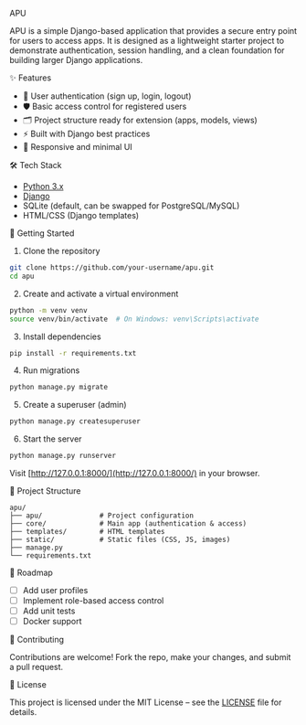 

APU

APU is a simple Django-based application that provides a secure entry point for users to access apps. It is designed as a lightweight starter project to demonstrate authentication, session handling, and a clean foundation for building larger Django applications.

 ✨ Features

* 🔑 User authentication (sign up, login, logout)
* 🛡️ Basic access control for registered users
* 🗂️ Project structure ready for extension (apps, models, views)
* ⚡ Built with Django best practices
* 📱 Responsive and minimal UI

🛠️ Tech Stack

* [Python 3.x](https://www.python.org/)
* [Django](https://www.djangoproject.com/)
* SQLite (default, can be swapped for PostgreSQL/MySQL)
* HTML/CSS (Django templates)

🚀 Getting Started

1. Clone the repository

```bash
git clone https://github.com/your-username/apu.git
cd apu
```

2. Create and activate a virtual environment

```bash
python -m venv venv
source venv/bin/activate  # On Windows: venv\Scripts\activate
```

3. Install dependencies

```bash
pip install -r requirements.txt
```

4. Run migrations

```bash
python manage.py migrate
```

5. Create a superuser (admin)

```bash
python manage.py createsuperuser
```

6. Start the server

```bash
python manage.py runserver
```

Visit [http://127.0.0.1:8000/](http://127.0.0.1:8000/) in your browser.

📂 Project Structure

```
apu/
├── apu/              # Project configuration
├── core/             # Main app (authentication & access)
├── templates/        # HTML templates
├── static/           # Static files (CSS, JS, images)
├── manage.py
└── requirements.txt
```

🧭 Roadmap

* [ ] Add user profiles
* [ ] Implement role-based access control
* [ ] Add unit tests
* [ ] Docker support

🤝 Contributing

Contributions are welcome! Fork the repo, make your changes, and submit a pull request.

📜 License

This project is licensed under the MIT License – see the [LICENSE](LICENSE) file for details.
